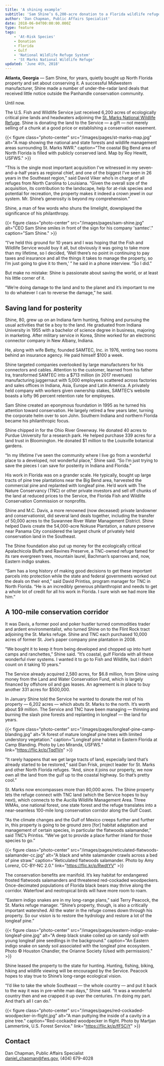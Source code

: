 ```yaml
---
title: 'A shining example'
subtitle: 'Sam Shine’s 6,200-acre donation to a Florida wildlife refuge is just the latest in a life dedicated to conservation'
author: 'Dan Chapman, Public Affairs Specialist'
date: 2018-06-04T00:00:00.000Z
type: feature
tags:
    - 'At-Risk Species'
    - Donation
    - Florida
    - Gulf
    - 'National Wildlife Refuge System'
    - 'St Marks National Wildlife Refuge'
updated: 'June 4th, 2018'
---
```


**Atlanta, Georgia** &mdash; Sam Shine, for years, quietly bought up North Florida property and set about conserving it. A successful Midwestern manufacturer, Shine made a number of under-the-radar land deals that received little notice outside the Panhandle conservation community.

Until now.

The U.S. Fish and Wildlife Service just received 6,200 acres of ecologically critical pine lands and headwaters adjoining the [St. Marks National Wildlife Refuge](https://www.fws.gov/refuge/st_marks/). Shine is donating the land to the Service &mdash; a gift &mdash; not merely selling of a chunk at a good price or establishing a conservation easement.

{{< figure class="photo-center" src="/images/pages/st-marks-map.jpg" alt="A map showing the national and state forests and wildlife management areas surrounding St. Marks NWR." caption="The coastal Big Bend area of North Florida is filled with publicly conserved land. Map by Roy Hewitt, USFWS." >}}

“This is the single most important acquisition I’ve witnessed in my seven-and-a-half years as regional chief, and one of the biggest I’ve seen in 26 years in the Southeast region,” said David Viker who’s in charge of all refuges from North Carolina to Louisiana. “Given the overall size of the acquisition, its contribution to the landscape, help for at-risk species and potential for recreation, the property makes it indeed a crown jewel in our system. Mr. Shine’s generosity is beyond my comprehension.”

Shine, a man of few words who shuns the limelight, downplayed the significance of his philanthropy.

{{< figure class="photo-center" src="/images/pages/sam-shine.jpg" alt="CEO Sam Shine smiles in front of the sign for his company 'samtec'." caption="Sam Shine." >}}

“I’ve held this ground for 10 years and I was hoping that the Fish and Wildlife Service would buy it all, but obviously it was going to take more than my lifetime, so I decided, ‘Well there’s no point in continuing to pay taxes and insurance and all the things it takes to manage the property, so I’m just going to give it to them,’ ” he said in a phone interview. “So I did.”

But make no mistake: Shine is passionate about saving the world, or at least his little corner of it.

“We’re doing damage to the land and to the planet and it’s important to me to do whatever I can to reverse the damage,” he said. 

## Saving land for posterity

Shine, 80, grew up on an Indiana farm hunting, fishing and pursuing the usual activities that tie a boy to the land. He graduated from Indiana University in 1955 with a bachelor of science degree in business, majoring in marketing. After military service in Korea, Shine worked for an electronic connector company in New Albany, Indiana.

He, along with wife Betty, founded SAMTEC, Inc. in 1976, renting two rooms behind an insurance agency. He paid himself $100 a week.

Shine targeted companies overlooked by large manufacturers for his connectors and cables. Attention to the customer, learned from his father Ira, transformed SAMTEC into a $713 million (in 2017 revenues) manufacturing juggernaut with 5,000 employees scattered across factories and sales offices in Indiana, Asia, Europe and Latin America. A privately held company with workers given ownership stakes, SAMTEC’s website boasts a lofty 96 percent retention rate for employees.

Sam Shine created an eponymous foundation in 1995 as he turned his attention toward conservation. He largely retired a few years later, turning the corporate helm over to son John. Southern Indiana and northern Florida became his philanthropic focus.
 
Shine chipped in for the Ohio River Greenway. He donated 40 acres to Purdue University for a research park. He helped purchase 339 acres for a land trust in Bloomington. He donated $1 million to the Louisville botanical gardens.

“In my lifetime I’ve seen the community where I live go from a wonderful place to a developed, not wonderful place,” Shine said. “So I’m just trying to save the pieces I can save for posterity in Indiana and Florida.”

His work in Florida was on a grander scale. He typically, bought up large tracts of pine tree plantations near the Big Bend area, harvested the commercial pine and replanted with longleaf pine. He’d work with The Nature Conservancy (TNC) or other private investors and sell off chunks of the land at reduced prices to the Service, the Florida Fish and Wildlife Conservation Commission or nonprofits.

Shine and M.C. Davis, a more renowned (now deceased) private landowner and conservationist, did several land deals together, including the transfer of 50,000 acres to the Suwannee River Water Management District. Shine helped Davis create the 54,000-acre Nokuse Plantation, a nature preserve near Panama City considered the largest chunk of privately held conservation land in the Southeast.
 
The Shine foundation also put up money for the ecologically critical Apalachicola Bluffs and Ravines Preserve, a TNC-owned refuge famed for its rare evergreen trees, mountain laurel, Bachman’s sparrows and, now, Eastern indigo snakes.

“Sam has a long history of making good decisions to get these important parcels into protection while the state and federal governments worked out the deals on their end,” said David Printiss, program manager for TNC in North Florida. “He is an incredibly generous philanthropist and needs to get a whole lot of credit for all his work in Florida. I sure wish we had more like him.”

## A 100-mile conservation corridor

It was Davis, a former pool and poker hustler turned commodities trader and ardent environmentalist, who turned Shine on to the Flint Rock tract adjoining the St. Marks refuge. Shine and TNC each purchased 10,000 acres of former St. Joe’s paper company pine plantation in 2008. 

“We bought it to keep it from being developed and chopped up into hunt camps and ranchettes,” Shine said. “It’s coastal, gulf Florida with all these wonderful river systems. I wanted it to go to Fish and Wildlife, but I didn’t count on it taking 10 years.”

The Service already acquired 2,580 acres, for $6.8 million, from Shine using money from the Land and Water Conservation Fund, which is largely financed by offshore oil and gas leases. An agreement is in place to buy another 331 acres for $500,000.

In January Shine told the Service he wanted to donate the rest of his property &mdash; 6,202 acres &mdash; which abuts St. Marks to the north. It’s worth about $9 million. The Service and TNC have been managing &mdash; thinning and burning the slash pine forests and replanting in longleaf &mdash; the land for years.

{{< figure class="photo-center" src="/images/pages/longleaf-pine-camp-blanding.jpg" alt="A forest of mature longleaf pine trees with limited understory vegetation." caption="Longleaf pine habitat in Eastern Florida at Camp Blanding. Photo by Leo Miranda, USFWS." link="https://flic.kr/p/Tqd1Vn" >}}

“It rarely happens that we get large tracts of land, especially land that’s already started to be restored,” said Dan Frisk, project leader for St. Marks and other North Florida refuges. “And, since it joins our property, we now own all the land from the gulf up to the coastal highway. So that’s pretty cool.” 

St. Marks now encompasses more than 80,000 acres. The Shine property lets the refuge connect with TNC land (which the Service hopes to buy next), which connects to the Aucilla Wildlife Management Area. Three WMAs, one national forest, one state forest and the refuge translates into a near-seamless 100-mile long conservation corridor along the Gulf Coast.

“As the climate changes and the Gulf of Mexico creeps further and further in, this property is going to be ground zero [for] habitat adaptation and management of certain species, in particular the flatwoods salamander,” said TNC’s Printiss. “We’ve got to provide a place further inland for those species to go.”

{{< figure class="photo-center" src="/images/pages/reticulated-flatwoods-salamander-cc.jpg" alt="A black and white salamander crawls across a bed of pine straw." caption="Reticulated flatwoods salamander. Photo by Amy Lorenz, CC-BY-NC 2.0." link="https://flic.kr/p/RwdtYV" >}}

The conservation benefits are manifold. It’s key habitat for endangered frosted flatwoods salamanders and threatened red-cockaded woodpeckers. Once-decimated populations of Florida black bears may thrive along the corridor. Waterfowl and neotropical birds will have more room to roam.

“Eastern indigo snakes are in my long-range plans,” said Terry Peacock, the St. Marks refuge manager. “Shine’s property, though, is also a critically important watershed. All the water in the refuge comes down through his property. So our vision is to restore the hydrology and restore a lot of the longleaf pine.”

{{< figure class="photo-center" src="/images/pages/eastern-indigo-snake-longleaf-pine.jpg" alt="A deep black snake coiled up on sandy soil with young longleaf pine seedlings in the background." caption="An Eastern indigo snake on sandy soil associated with the longleaf pine ecosystem. Photo © Houston Chandler, the Orianne Society (Used with permission)." >}}

Shine leased the property to the state for hunting. Hunting, fishing, biking, hiking and wildlife viewing will be encouraged by the Service. Peacock hopes to stay true to Shine’s long-range ecological vision.

“I’d like to take the whole Southeast &mdash; the whole country &mdash; and put it back to the way it was in pre-white man days,” Shine said. “It was a wonderful country then and we crapped it up over the centuries. I’m doing my part. And that’s all I can do.”

{{< figure class="photo-center" src="/images/pages/red-cockaded-woodpecker-in-flight.jpg" alt="A man puttying the inside of a cavity in a pine tree." caption="Red-cockaded woodpecker in flight. Photo by Martjan Lammertink, U.S. Forest Service." link="https://flic.kr/p/fF5CiY" >}}

## Contact

Dan Chapman, Public Affairs Specialist  
[daniel_chapman@fws.gov](mailto:daniel_chapman@fws.gov), (404) 679-4028
